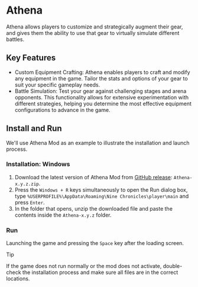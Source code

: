 # Athena

Athena allows players to customize and strategically augment their gear, and gives them the ability to use that gear to virtually simulate different battles.

## Key Features

- Custom Equipment Crafting: Athena enables players to craft and modify any equipment in the game. Tailor the stats and options of your gear to suit your specific gameplay needs.
- Battle Simulation: Test your gear against challenging stages and arena opponents. This functionality allows for extensive experimentation with different strategies, helping you determine the most effective equipment configurations to advance in the game.

## Install and Run

We'll use Athena Mod as an example to illustrate the installation and launch process.

### Installation: Windows

1. Download the latest version of Athena Mod from [GitHub release](https://github.com/planetarium/NineChronicles.Mods/releases): `Athena-x.y.z.zip`.
2. Press the `Windows + R` keys simultaneously to open the Run dialog box, type `%USERPROFILE%\AppData\Roaming\Nine Chronicles\player\main` and press `Enter`.
3. In the folder that opens, unzip the downloaded file and paste the contents inside the `Athena-x.y.z` folder.

### Run

Launching the game and pressing the `Space` key after the loading screen.

> [!TIP]
> If the game does not run normally or the mod does not activate, double-check the installation process and make sure all files are in the correct locations.
